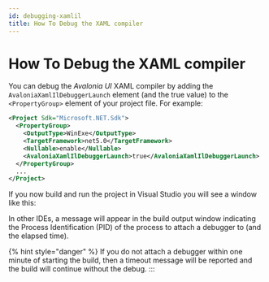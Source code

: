 ```yaml
---
id: debugging-xamlil
title: How To Debug the XAML compiler
---
```


# How To Debug the XAML compiler

You can debug the _Avalonia UI_ XAML compiler by adding the `AvaloniaXamlIlDebuggerLaunch` element (and the true value) to the `<PropertyGroup>` element of your project file. For example:

```xml
<Project Sdk="Microsoft.NET.Sdk">  
  <PropertyGroup>
    <OutputType>WinExe</OutputType>
    <TargetFramework>net5.0</TargetFramework>
    <Nullable>enable</Nullable>
    <AvaloniaXamlIlDebuggerLaunch>true</AvaloniaXamlIlDebuggerLaunch>
  </PropertyGroup>
  ...
</Project>
```

If you now build and run the project in Visual Studio you will see a window like this:

<!-- ![](https://user-images.githubusercontent.com/53405089/132686320-958f30a6-49f8-498f-853c-b9dd17262b54.png) -->

In other IDEs, a message will appear in the build output window indicating the Process Identification (PID) of the process to attach a debugger to (and the elapsed time).&#x20;

{% hint style="danger" %}
If you do not attach a debugger within one minute of starting the build, then a timeout message will be reported and the build will continue without the debug.
:::
